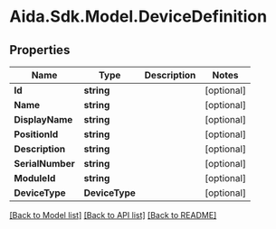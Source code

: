 # Aida.Sdk.Model.DeviceDefinition

## Properties

Name | Type | Description | Notes
------------ | ------------- | ------------- | -------------
**Id** | **string** |  | [optional] 
**Name** | **string** |  | [optional] 
**DisplayName** | **string** |  | [optional] 
**PositionId** | **string** |  | [optional] 
**Description** | **string** |  | [optional] 
**SerialNumber** | **string** |  | [optional] 
**ModuleId** | **string** |  | [optional] 
**DeviceType** | **DeviceType** |  | [optional] 

[[Back to Model list]](../README.md#documentation-for-models) [[Back to API list]](../README.md#documentation-for-api-endpoints) [[Back to README]](../README.md)

